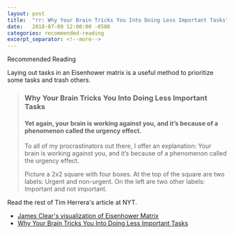 ```yaml
---
layout: post
title:  "rr: Why Your Brain Tricks You Into Doing Less Important Tasks"
date:   2018-07-09 12:00:00 -0500
categories: recommended-reading
excerpt_separator: <!--more-->
---
```


Recommended Reading

Laying out tasks in an Eisenhower matrix is a useful method to prioritize some tasks and trash others. 

<!--more-->

> ### Why Your Brain Tricks You Into Doing Less Important Tasks
> #### Yet again, your brain is working against you, and it’s because of a phenomenon called the urgency effect.
>
> To all of my procrastinators out there, I offer an explanation: Your brain is working against you, and it’s because of a phenomenon called the urgency effect.
>
> Picture a 2x2 square with four boxes. At the top of the square are two labels: Urgent and non-urgent. On the left are two other labels: Important and not important.

Read the rest of Tim Herrera's article at NYT.

* [James Clear's visualization of Eisenhower Matrix](https://jamesclear.com/wp-content/uploads/2014/04/eisenhower-box.jpg)
* [Why Your Brain Tricks You Into Doing Less Important Tasks](https://www.nytimes.com/2018/07/09/smarter-living/eisenhower-box-productivity-tips.html)